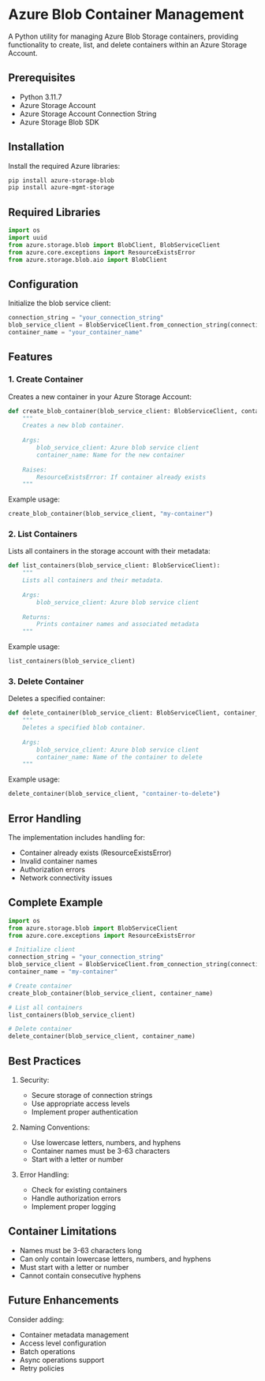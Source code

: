 # Azure Blob Container Management

A Python utility for managing Azure Blob Storage containers, providing functionality to create, list, and delete containers within an Azure Storage Account.

## Prerequisites

- Python 3.11.7
- Azure Storage Account
- Azure Storage Account Connection String
- Azure Storage Blob SDK

## Installation

Install the required Azure libraries:

```bash
pip install azure-storage-blob
pip install azure-mgmt-storage
```

## Required Libraries
```python
import os
import uuid
from azure.storage.blob import BlobClient, BlobServiceClient
from azure.core.exceptions import ResourceExistsError
from azure.storage.blob.aio import BlobClient
```

## Configuration

Initialize the blob service client:
```python
connection_string = "your_connection_string"
blob_service_client = BlobServiceClient.from_connection_string(connection_string)
container_name = "your_container_name"
```

## Features

### 1. Create Container
Creates a new container in your Azure Storage Account:

```python
def create_blob_container(blob_service_client: BlobServiceClient, container_name):
    """
    Creates a new blob container.
    
    Args:
        blob_service_client: Azure blob service client
        container_name: Name for the new container
        
    Raises:
        ResourceExistsError: If container already exists
    """
```

Example usage:
```python
create_blob_container(blob_service_client, "my-container")
```

### 2. List Containers
Lists all containers in the storage account with their metadata:

```python
def list_containers(blob_service_client: BlobServiceClient):
    """
    Lists all containers and their metadata.
    
    Args:
        blob_service_client: Azure blob service client
        
    Returns:
        Prints container names and associated metadata
    """
```

Example usage:
```python
list_containers(blob_service_client)
```

### 3. Delete Container
Deletes a specified container:

```python
def delete_container(blob_service_client: BlobServiceClient, container_name):
    """
    Deletes a specified blob container.
    
    Args:
        blob_service_client: Azure blob service client
        container_name: Name of the container to delete
    """
```

Example usage:
```python
delete_container(blob_service_client, "container-to-delete")
```

## Error Handling

The implementation includes handling for:
- Container already exists (ResourceExistsError)
- Invalid container names
- Authorization errors
- Network connectivity issues

## Complete Example

```python
import os
from azure.storage.blob import BlobServiceClient
from azure.core.exceptions import ResourceExistsError

# Initialize client
connection_string = "your_connection_string"
blob_service_client = BlobServiceClient.from_connection_string(connection_string)
container_name = "my-container"

# Create container
create_blob_container(blob_service_client, container_name)

# List all containers
list_containers(blob_service_client)

# Delete container
delete_container(blob_service_client, container_name)
```

## Best Practices

1. Security:
   - Secure storage of connection strings
   - Use appropriate access levels
   - Implement proper authentication

2. Naming Conventions:
   - Use lowercase letters, numbers, and hyphens
   - Container names must be 3-63 characters
   - Start with a letter or number

3. Error Handling:
   - Check for existing containers
   - Handle authorization errors
   - Implement proper logging

## Container Limitations

- Names must be 3-63 characters long
- Can only contain lowercase letters, numbers, and hyphens
- Must start with a letter or number
- Cannot contain consecutive hyphens

## Future Enhancements

Consider adding:
- Container metadata management
- Access level configuration
- Batch operations
- Async operations support
- Retry policies
